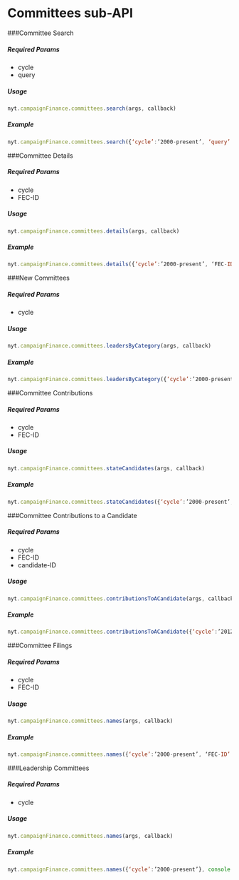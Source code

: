 # Committees sub-API
###Committee Search

##### *Required Params*

- cycle
- query

##### *Usage*
```javascript
nyt.campaignFinance.committees.search(args, callback)
```

##### *Example*
```javascript
nyt.campaignFinance.committees.search({‘cycle’:’2000-present’, ‘query’:’obama’}, console.log)
```

###Committee Details

##### *Required Params*

- cycle
- FEC-ID

##### *Usage*
```javascript
nyt.campaignFinance.committees.details(args, callback)
```

##### *Example*
```javascript
nyt.campaignFinance.committees.details({‘cycle’:’2000-present’, ‘FEC-ID’:’C00431445’}, console.log)
```

###New Committees

##### *Required Params*

- cycle

##### *Usage*
```javascript
nyt.campaignFinance.committees.leadersByCategory(args, callback)
```

##### *Example*
```javascript
nyt.campaignFinance.committees.leadersByCategory({‘cycle’:’2000-present’}, console.log)
```

###Committee Contributions

##### *Required Params*

- cycle
- FEC-ID

##### *Usage*
```javascript
nyt.campaignFinance.committees.stateCandidates(args, callback)
```

##### *Example*
```javascript
nyt.campaignFinance.committees.stateCandidates({‘cycle’:’2000-present’, ‘FEC-ID’:’C00431445’}, console.log)
```

###Committee Contributions to a Candidate

##### *Required Params*

- cycle
- FEC-ID
- candidate-ID

##### *Usage*
```javascript
nyt.campaignFinance.committees.contributionsToACandidate(args, callback)
```

##### *Example*
```javascript
nyt.campaignFinance.committees.contributionsToACandidate({‘cycle’:’2012’, ‘FEC-ID’:’C00431445’, ‘candidate-ID’:’P80003338’}, console.log)
```

###Committee Filings

##### *Required Params*

- cycle
- FEC-ID

##### *Usage*
```javascript
nyt.campaignFinance.committees.names(args, callback)
```

##### *Example*
```javascript
nyt.campaignFinance.committees.names({‘cycle’:’2000-present’, ‘FEC-ID’:’C00431445’}, console.log)
```

###Leadership Committees

##### *Required Params*

- cycle

##### *Usage*
```javascript
nyt.campaignFinance.committees.names(args, callback)
```

##### *Example*
```javascript
nyt.campaignFinance.committees.names({‘cycle’:’2000-present’}, console.log)
```


